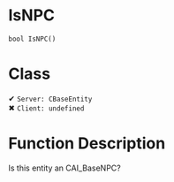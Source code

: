 # IsNPC
```
bool IsNPC()
```
# Class
✔ `Server: CBaseEntity`  
✖ `Client: undefined`  

# Function Description
Is this entity an CAI_BaseNPC?
